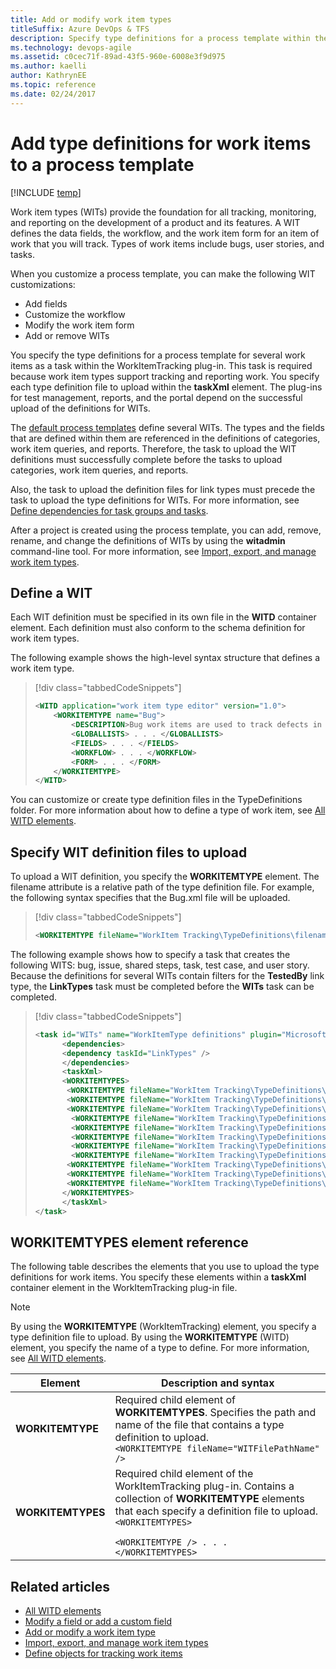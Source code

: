 ```yaml
---
title: Add or modify work item types 
titleSuffix: Azure DevOps & TFS
description: Specify type definitions for a process template within the WorkItemTracking plug-in 
ms.technology: devops-agile
ms.assetid: c0cec71f-89ad-43f5-960e-6008e3f9d975
ms.author: kaelli
author: KathrynEE
ms.topic: reference
ms.date: 02/24/2017
---
```


# Add type definitions for work items to a process template

[!INCLUDE [temp](../../includes/customization-phase-0-and-1-plus-version-header.md)]

Work item types (WITs) provide the foundation for all tracking, monitoring, and reporting on the development of a product and its features. A WIT defines the data fields, the workflow, and the work item form for an item of work that you will track. Types of work items include bugs, user stories, and tasks.

When you customize a process template, you can make the following WIT customizations:

* Add fields
* Customize the workflow
* Modify the work item form
* Add or remove WITs

You specify the type definitions for a process template for several work items as a task within the WorkItemTracking plug-in. This task is required because work item types support tracking and reporting work. You specify each type definition file to upload within the **taskXml** element. The plug-ins for test management, reports, and the portal depend on the successful upload of the definitions for WITs.

The [default process templates](../../boards/work-items/guidance/choose-process.md) define several WITs. The types and the fields that are defined within them are referenced in the definitions of categories, work item queries, and reports. Therefore, the task to upload the WIT definitions must successfully complete before the tasks to upload categories, work item queries, and reports.

Also, the task to upload the definition files for link types must precede the task to upload the type definitions for WITs. For more information, see [Define dependencies for task groups and tasks](define-dependencies-plug-ins-groups-tasks.md).

After a project is created using the process template, you can add, remove, rename, and change the definitions of WITs by using the **witadmin** command-line tool. For more information, see [Import, export, and manage work item types](../witadmin/witadmin-import-export-manage-wits.md).

<a name="create"></a>

## Define a WIT

Each WIT definition must be specified in its own file in the **WITD** container element. Each definition must also conform to the schema definition for work item types.

The following example shows the high-level syntax structure that defines a work item type.

> [!div class="tabbedCodeSnippets"]
>
> ```XML
> <WITD application="work item type editor" version="1.0">  
>     <WORKITEMTYPE name="Bug">  
>         <DESCRIPTION>Bug work items are used to track defects in the code.</DESCRIPTION>  
>         <GLOBALLISTS> . . . </GLOBALLISTS>  
>         <FIELDS> . . . </FIELDS>  
>         <WORKFLOW> . . . </WORKFLOW>  
>         <FORM> . . . </FORM>  
>     </WORKITEMTYPE>  
> </WITD>  
> ```

You can customize or create type definition files in the TypeDefinitions folder. For more information about how to define a type of work item, see [All WITD elements](../xml/all-witd-xml-elements-reference.md).

<a name="upload"></a>

## Specify WIT definition files to upload

To upload a WIT definition, you specify the **WORKITEMTYPE** element. The filename attribute is a relative path of the type definition file. For example, the following syntax specifies that the Bug.xml file will be uploaded.

> [!div class="tabbedCodeSnippets"]
>
> ```XML
> <WORKITEMTYPE fileName="WorkItem Tracking\TypeDefinitions\filename.xml"/>  
> ```

The following example shows how to specify a task that creates the following WITS: bug, issue, shared steps, task, test case, and user story. Because the definitions for several WITs contain filters for the **TestedBy** link type, the **LinkTypes** task must be completed before the **WITs** task can be completed.

> [!div class="tabbedCodeSnippets"]
>
> ```XML
> <task id="WITs" name="WorkItemType definitions" plugin="Microsoft.ProjectCreationWizard.WorkItemTracking" completionMessage="Work item types created">  
>       <dependencies>  
>       <dependency taskId="LinkTypes" />  
>       </dependencies>  
>       <taskXml>  
>       <WORKITEMTYPES>  
>        <WORKITEMTYPE fileName="WorkItem Tracking\TypeDefinitions\Bug.xml" />  
>        <WORKITEMTYPE fileName="WorkItem Tracking\TypeDefinitions\Issue.xml" />  
>        <WORKITEMTYPE fileName="WorkItem Tracking\TypeDefinitions\CodeReviewRequest.xml" />  
>         <WORKITEMTYPE fileName="WorkItem Tracking\TypeDefinitions\CodeReviewResponse.xml" />  
>         <WORKITEMTYPE fileName="WorkItem Tracking\TypeDefinitions\Feature.xml" />  
>         <WORKITEMTYPE fileName="WorkItem Tracking\TypeDefinitions\FeedbackRequest.xml" />  
>         <WORKITEMTYPE fileName="WorkItem Tracking\TypeDefinitions\FeedbackResponse.xml" />
>         <WORKITEMTYPE fileName="WorkItem Tracking\TypeDefinitions\SharedStep.xml" />  
>        <WORKITEMTYPE fileName="WorkItem Tracking\TypeDefinitions\Task.xml" />  
>        <WORKITEMTYPE fileName="WorkItem Tracking\TypeDefinitions\TestCase.xml" />  
>        <WORKITEMTYPE fileName="WorkItem Tracking\TypeDefinitions\UserStory.xml" />  
>       </WORKITEMTYPES>  
>       </taskXml>  
> </task>  
> ```

<a name="elements"></a>

## WORKITEMTYPES element reference

The following table describes the elements that you use to upload the type definitions for work items. You specify these elements within a **taskXml** container element in the WorkItemTracking plug-in file.

> [!NOTE]
> By using the **WORKITEMTYPE** (WorkItemTracking) element, you specify a type definition file to upload. By using the **WORKITEMTYPE** (WITD) element, you specify the name of a type to define. For more information, see [All WITD elements](../xml/all-witd-xml-elements-reference.md).

| Element           | Description and syntax                                                                                                                                                                                                                                            |
| ----------------- | ----------------------------------------------------------------------------------------------------------------------------------------------------------------------------------------------------------------------------------------------------------------- |
| **WORKITEMTYPE**  | Required child element of **WORKITEMTYPES**. Specifies the path and name of the file that contains a type definition to upload.<br /> `<WORKITEMTYPE fileName="WITFilePathName" />`                                                                               |
| **WORKITEMTYPES** | Required child element of the WorkItemTracking plug-in. Contains a collection of **WORKITEMTYPE** elements that each specify a definition file to upload. <br/><code>&lt;WORKITEMTYPES&gt; <br/> &lt;WORKITEMTYPE /&gt; . . . <br/>&lt;/WORKITEMTYPES&gt; </code> |

## Related articles

* [All WITD elements](../xml/all-witd-xml-elements-reference.md)
* [Modify a field or add a custom field](../add-modify-field.md)
* [Add or modify a work item type](../add-modify-wit.md)
* [Import, export, and manage work item types](../witadmin/witadmin-import-export-manage-wits.md)
* [Define objects for tracking work items](define-objects-track-work-items-plug-in.md)

